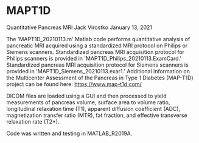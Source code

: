 # MAPT1D
Quantitative Pancreas MRI
Jack Virostko
January 13, 2021

The 'MAPT1D_20210113.m' Matlab code performs quantitative analysis of pancreatic MRI acquired using a standardized MRI protocol on Philips or Siemens scanners. Standardized pancreas MRI acquisition protocol for Philips scanners is provided in 'MAPT1D_Philips_20210113.ExamCard.'  Standardized pancreas MRI acquisition protocol for Siemens scanners is provided in 'MAPT1D_Siemens_20210113.exar1.'  Additional information on the Multicenter Assessment of the Pancreas in Type 1 Diabetes (MAP-T1D) project can be found here: https://www.map-t1d.com/

DICOM files are loaded using a GUI and then processed to yield measurements of pancreas volume, surface area to volume ratio, longitudinal relaxation time (T1), apparent diffusion coefficient (ADC), magnetization transfer ratio (MTR), fat fraction, and effective transverse relaxation rate (T2*). 

Code was written and testing in MATLAB_R2019A. 
